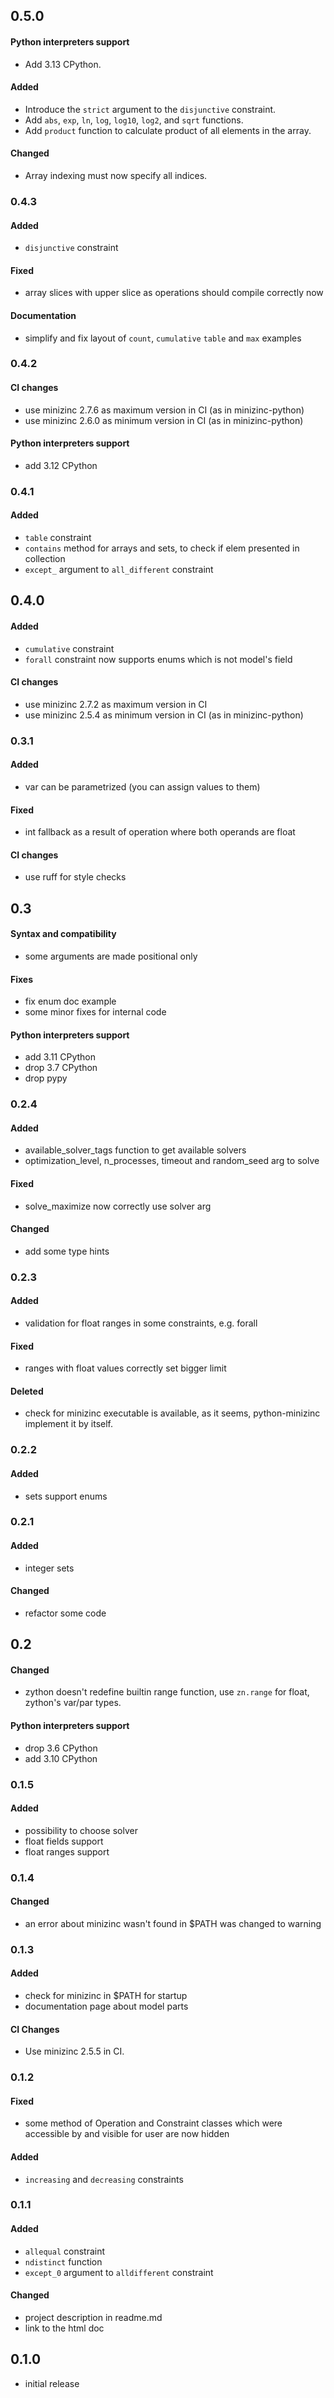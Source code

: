 ## 0.5.0

#### Python interpreters support

- Add 3.13 CPython.

#### Added

- Introduce the ``strict`` argument to the ``disjunctive`` constraint.
- Add ``abs``, ``exp``, ``ln``, ``log``, ``log10``, ``log2``, and ``sqrt`` functions.
- Add ``product`` function to calculate product of all elements in the array.

#### Changed

- Array indexing must now specify all indices.

### 0.4.3

#### Added

- `disjunctive` constraint

#### Fixed

- array slices with upper slice as operations should compile correctly now

#### Documentation

- simplify and fix layout of ``count``, ``cumulative``
  ``table`` and ``max`` examples

### 0.4.2

#### CI changes

- use minizinc 2.7.6 as maximum version in CI (as in minizinc-python)
- use minizinc 2.6.0 as minimum version in CI (as in minizinc-python)

#### Python interpreters support

- add 3.12 CPython

### 0.4.1

#### Added

- ``table`` constraint
- ``contains`` method for arrays and sets, to check if elem presented
  in collection
- ``except_`` argument to ``all_different`` constraint

## 0.4.0

#### Added

- ``cumulative`` constraint
- ``forall`` constraint now supports enums which is not model's field

#### CI changes

- use minizinc 2.7.2 as maximum version in CI
- use minizinc 2.5.4 as minimum version in CI (as in minizinc-python)

### 0.3.1

#### Added

- var can be parametrized (you can assign values to them)

#### Fixed

- int fallback as a result of operation where both operands are float

#### CI changes

- use ruff for style checks

## 0.3

#### Syntax and compatibility

- some arguments are made positional only

#### Fixes

- fix enum doc example
- some minor fixes for internal code

#### Python interpreters support

- add 3.11 CPython
- drop 3.7 CPython
- drop pypy

### 0.2.4

#### Added

- available_solver_tags function to get available solvers
- optimization_level, n_processes, timeout and random_seed arg to solve

#### Fixed

- solve_maximize now correctly use solver arg

#### Changed

- add some type hints

### 0.2.3

#### Added

- validation for float ranges in some constraints, e.g. forall

#### Fixed

- ranges with float values correctly set bigger limit

#### Deleted

- check for minizinc executable is available,
as it seems, python-minizinc implement it by itself.

### 0.2.2

#### Added

- sets support enums

### 0.2.1

#### Added

- integer sets

#### Changed

- refactor some code

## 0.2

#### Changed

- zython doesn't redefine builtin range function,
  use ``zn.range`` for float, zython's var/par types.

#### Python interpreters support

- drop 3.6 CPython
- add 3.10 CPython

### 0.1.5

#### Added

- possibility to choose solver
- float fields support
- float ranges support

### 0.1.4

#### Changed

- an error about minizinc wasn't found in $PATH was changed to warning

### 0.1.3

#### Added

- check for minizinc in $PATH for startup
- documentation page about model parts

#### CI Changes

- Use minizinc 2.5.5 in CI.

### 0.1.2

#### Fixed

- some method of Operation and Constraint classes which were
  accessible by and visible for user are now hidden

#### Added

- ``increasing`` and ``decreasing`` constraints
  
### 0.1.1

#### Added

- ``allequal`` constraint
- ``ndistinct`` function
- ``except_0`` argument to ``alldifferent`` constraint

#### Changed

- project description in readme.md
- link to the html doc

## 0.1.0

- initial release
